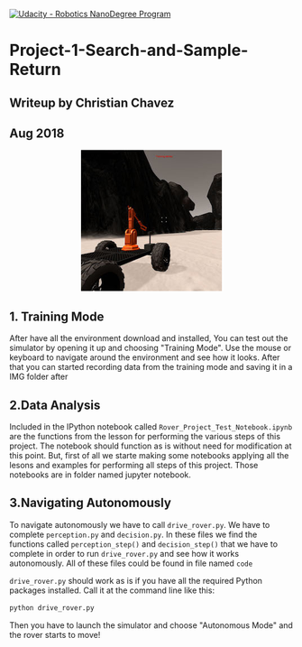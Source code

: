 [![Udacity - Robotics NanoDegree Program](https://s3-us-west-1.amazonaws.com/udacity-robotics/Extra+Images/RoboND_flag.png)](https://www.udacity.com/robotics)
# Project-1-Search-and-Sample-Return
## Writeup by Christian Chavez
## Aug 2018

<p align="center"> <img src="./misc/rover_image.jpg"> </p>

## 1. Training Mode
After have all the environment download and installed, You can test out the simulator by opening it up and choosing "Training Mode".  Use the mouse or keyboard to navigate around the environment and see how it looks. After that you can started recording data from the training mode and saving it in a IMG folder after 

## 2.Data Analysis
Included in the IPython notebook called `Rover_Project_Test_Notebook.ipynb` are the functions from the lesson for performing the various steps of this project.  The notebook should function as is without need for modification at this point. But, first of all we starte making some notebooks applying all the lesons and examples for performing all steps of this project. Those notebooks are in folder named jupyter notebook.
## 3.Navigating Autonomously
To navigate autonomously we have to call `drive_rover.py`. We have to complete `perception.py` and `decision.py`. In these files we find the functions called `perception_step()` and `decision_step()` that we have to complete in order to run `drive_rover.py` and see how it works autonomously. All of these files could be found in file named `code`

`drive_rover.py` should work as is if you have all the required Python packages installed. Call it at the command line like this: 

```sh
python drive_rover.py
```  



Then you have to launch the simulator and choose "Autonomous Mode" and the rover starts to move!  
  
